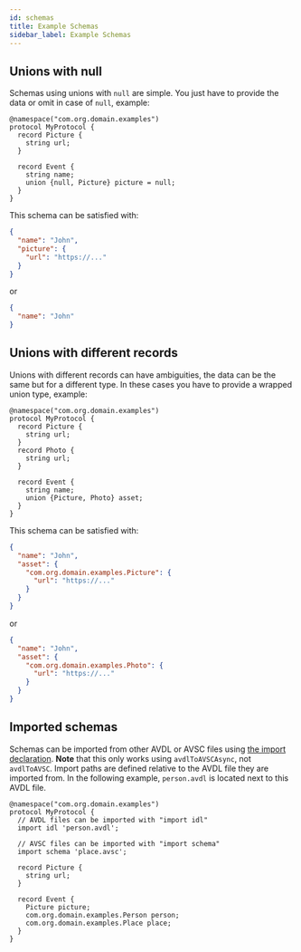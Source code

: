 ```yaml
---
id: schemas
title: Example Schemas
sidebar_label: Example Schemas
---
```


## Unions with null

Schemas using unions with `null` are simple. You just have to provide the data or omit in case of `null`, example:

```avdl
@namespace("com.org.domain.examples")
protocol MyProtocol {
  record Picture {
    string url;
  }

  record Event {
    string name;
    union {null, Picture} picture = null;
  }
}
```

This schema can be satisfied with:

```JSON
{
  "name": "John",
  "picture": {
    "url": "https://..."
  }
}
```

or

```JSON
{
  "name": "John"
}
```

## Unions with different records

Unions with different records can have ambiguities, the data can be the same but for a different type. In these cases you have to provide a wrapped union type, example:

```avdl
@namespace("com.org.domain.examples")
protocol MyProtocol {
  record Picture {
    string url;
  }
  record Photo {
    string url;
  }

  record Event {
    string name;
    union {Picture, Photo} asset;
  }
}
```

This schema can be satisfied with:

```JSON
{
  "name": "John",
  "asset": {
    "com.org.domain.examples.Picture": {
      "url": "https://..."
    }
  }
}
```

or

```JSON
{
  "name": "John",
  "asset": {
    "com.org.domain.examples.Photo": {
      "url": "https://..."
    }
  }
}
```

## Imported schemas

Schemas can be imported from other AVDL or AVSC files using [the import declaration](https://avro.apache.org/docs/1.8.2/idl.html#imports). **Note** that this only works using `avdlToAVSCAsync`, not `avdlToAVSC`. Import paths are defined relative to the AVDL file they are imported from. In the following example, `person.avdl` is located next to this AVDL file.

```avdl
@namespace("com.org.domain.examples")
protocol MyProtocol {
  // AVDL files can be imported with "import idl"
  import idl 'person.avdl';

  // AVSC files can be imported with "import schema"
  import schema 'place.avsc';

  record Picture {
    string url;
  }

  record Event {
    Picture picture;
    com.org.domain.examples.Person person;
    com.org.domain.examples.Place place;
  }
}
```